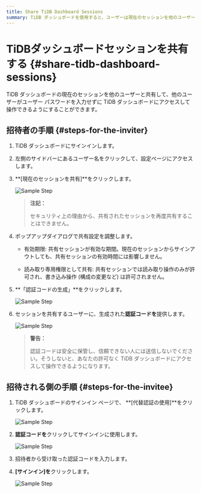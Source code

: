 ```yaml
---
title: Share TiDB Dashboard Sessions
summary: TiDB ダッシュボードを使用すると、ユーザーは現在のセッションを他のユーザーと共有できるため、ユーザー パスワードは不要になります。招待者は、特定の共有設定で認証コードを生成し、招待者に提供できます。招待者は、認証コードを使用してパスワードなしでサインインできます。
---
```


# TiDBダッシュボードセッションを共有する {#share-tidb-dashboard-sessions}

TiDB ダッシュボードの現在のセッションを他のユーザーと共有して、他のユーザーがユーザー パスワードを入力せずに TiDB ダッシュボードにアクセスして操作できるようにすることができます。

## 招待者の手順 {#steps-for-the-inviter}

1.  TiDB ダッシュボードにサインインします。

2.  左側のサイドバーにあるユーザー名をクリックして、設定ページにアクセスします。

3.  **[現在のセッションを共有]**をクリックします。

    ![Sample Step](/media/dashboard/dashboard-session-share-settings-1-v650.png)

    > **注記：**
    >
    > セキュリティ上の理由から、共有されたセッションを再度共有することはできません。

4.  ポップアップダイアログで共有設定を調整します。

    -   有効期限: 共有セッションが有効な期間。現在のセッションからサインアウトしても、共有セッションの有効時間には影響しません。

    -   読み取り専用権限として共有: 共有セッションでは読み取り操作のみが許可され、書き込み操作 (構成の変更など) は許可されません。

5.  **「認証コードの生成」**をクリックします。

    ![Sample Step](/media/dashboard/dashboard-session-share-settings-2-v650.png)

6.  セッションを共有するユーザーに、生成された**認証コードを**提供します。

    ![Sample Step](/media/dashboard/dashboard-session-share-settings-3-v650.png)

    > **警告：**
    >
    > 認証コードは安全に保管し、信頼できない人には送信しないでください。そうしないと、あなたの許可なく TiDB ダッシュボードにアクセスして操作できるようになります。

## 招待される側の手順 {#steps-for-the-invitee}

1.  TiDB ダッシュボードのサインイン ページで、 **[代替認証の使用]**をクリックします。

    ![Sample Step](/media/dashboard/dashboard-session-share-signin-1-v650.png)

2.  **認証コードを**クリックしてサインインに使用します。

    ![Sample Step](/media/dashboard/dashboard-session-share-signin-2-v650.png)

3.  招待者から受け取った認証コードを入力します。

4.  **[サインイン]を**クリックします。

    ![Sample Step](/media/dashboard/dashboard-session-share-signin-3-v650.png)
